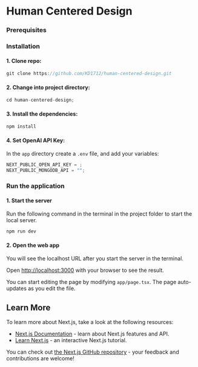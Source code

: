 # Human Centered Design

### Prerequisites

<!-- Make sure you have Node.js installed on your machine. Version 20.x or later is recommended. -->

### Installation

#### 1. Clone repo:

```js
git clone https://github.com/KD1712/human-centered-design.git
```

#### 2. Change into project directory:

```js
cd human-centered-design;
```

#### 3. Install the dependencies:

```js
npm install
```

#### 4. Set OpenAI API Key:

In the `app` directory create a `.env` file, and add your variables:

```js
NEXT_PUBLIC_OPEN_API_KEY = ;
NEXT_PUBLIC_MONGODB_API = "";
```

### Run the application

#### 1. Start the server

Run the following command in the terminal in the project folder to start the local server.

```js
npm run dev
```

#### 2. Open the web app

You will see the localhost URL after you start the server in the terminal.

Open [http://localhost:3000](http://localhost:3000) with your browser to see the result.

You can start editing the page by modifying `app/page.tsx`. The page auto-updates as you edit the file.

## Learn More

To learn more about Next.js, take a look at the following resources:

- [Next.js Documentation](https://nextjs.org/docs) - learn about Next.js features and API.
- [Learn Next.js](https://nextjs.org/learn) - an interactive Next.js tutorial.

You can check out [the Next.js GitHub repository](https://github.com/vercel/next.js/) - your feedback and contributions are welcome!
